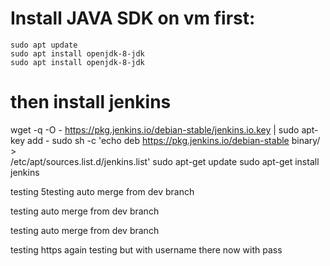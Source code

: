 # Install JAVA SDK on vm first:
```
sudo apt update
sudo apt install openjdk-8-jdk
sudo apt install openjdk-8-jdk
```


# then install jenkins
wget -q -O - https://pkg.jenkins.io/debian-stable/jenkins.io.key | sudo apt-key add -
sudo sh -c 'echo deb https://pkg.jenkins.io/debian-stable binary/ > \
    /etc/apt/sources.list.d/jenkins.list'
sudo apt-get update
sudo apt-get install jenkins

testing  5testing auto merge from dev branch

testing auto merge from dev branch

testing auto merge from dev branch

testing https again
testing but with username there
now with pass
